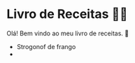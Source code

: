 # Livro de Receitas :man_cook:

Olá! Bem vindo ao meu livro de receitas. :wave:

- Strogonof de frango
- 



